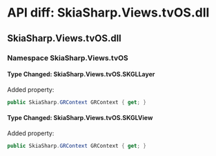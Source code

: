 # API diff: SkiaSharp.Views.tvOS.dll

## SkiaSharp.Views.tvOS.dll

### Namespace SkiaSharp.Views.tvOS

#### Type Changed: SkiaSharp.Views.tvOS.SKGLLayer

Added property:

```csharp
public SkiaSharp.GRContext GRContext { get; }
```


#### Type Changed: SkiaSharp.Views.tvOS.SKGLView

Added property:

```csharp
public SkiaSharp.GRContext GRContext { get; }
```



